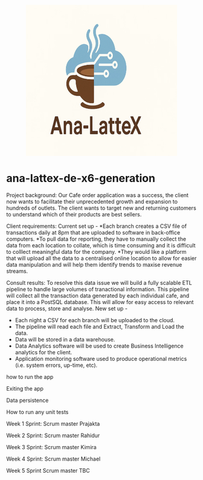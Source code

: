<p align="center">
  <img src="Ana-lattex_Logo.png" alt="Ana-LatteX Logo" width="400" height="400"/>
</p>



# ana-lattex-de-x6-generation

Project background: 
Our Cafe order application was a success, the client now wants to facilitate their unprecedented growth and expansion to hundreds of outlets.
The client wants to target new and returning customers to understand which of their products are best sellers.

Client requirements:
Current set up - 
*Each branch creates a CSV file of transactions daily at 8pm that are uploaded to software in back-office computers.
*To pull data for reporting, they have to manually collect the data from each location to collate, which is time consuming and it is difficult to colllect meaningful data for the company. 
*They would like a platform that will upload all the data to a centralised online location to allow for easier data manipulation and will help them identify trends to maxise revenue streams.

Consult results:
To resolve this data issue we will build a fully scalable ETL pipeline to handle large volumes of tranactional information.
This pipeline will collect all the transaction data generated by each individual cafe, and place it into a PostSQL database.
This will allow for easy access to relevant data to process, store and analyse.
New set up - 
* Each night a CSV for each branch will be uploaded to the cloud.
* The pipeline will read each file and Extract, Transform and Load the data.
* Data will be stored in a data warehouse.
* Data Analytics software will be used to create Business Intelligence analytics for the client.
* Application monitoring software used to produce operational metrics (i.e. system errors, up-time, etc).

how to run the app 

Exiting the app

Data persistence

How to run any unit tests 


Week 1 Sprint:
Scrum master Prajakta 

Week 2 Sprint:
Scrum master Rahidur

Week 3 Sprint:
Scrum master Kimira

Week 4 Sprint:
Scrum master Michael

Week 5 Sprint 
Scrum master TBC


